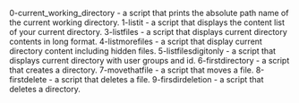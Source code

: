 0-current_working_directory - a script that prints the absolute path name of the current working directory.
1-listit - a script that displays the content list of your current directory.
3-listfiles - a script that displays current directory contents in long format.
4-listmorefiles - a script that display current directory content including hidden files.
5-listfilesdigitonly - a script that displays current directory with user groups and id.
6-firstdirectory - a script that creates a directory.
7-movethatfile - a script that moves a file.
8-firstdelete - a script that deletes a file.
9-firsdirdeletion - a script that deletes a directory.
